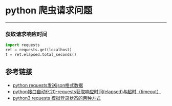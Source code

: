 # python 爬虫请求问题
***
### 获取请求响应时间
```python
import requests
ret = requests.get(localhost)
t = ret.elapsed.total_seconds()
```

## 参考链接
- [python requests发送json格式数据](https://blog.csdn.net/weixin_41004350/article/details/78705415)
- [python接口自动化20-requests获取响应时间(elapsed)与超时（timeout）](https://www.cnblogs.com/yoyoketang/p/8035428.html)
- [python3 requests 模拟登录状态的两种方式](https://blog.csdn.net/u010895119/article/details/80584842)
